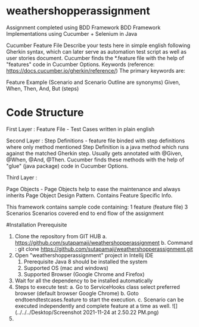 # weathershopperassignment

Assignment completed using BDD Framework
BDD Framework Implementations using Cucumber + Selenium in Java

Cucumber Feature File
Describe your tests here in simple english following Gherkin syntax, which can later serve as automation test script as well as user stories document. Cucumber finds the *.feature file with the help of "features" code in Cucumber Options.
Keywords (reference: https://docs.cucumber.io/gherkin/reference/)
The primary keywords are:

Feature
Example (Scenario and Scenario Outline are synonyms)
Given, When, Then, And, But (steps)

# Code Structure

First Layer :
Feature File - Test Cases written in plain english

Second Layer :
Step Definitions - feature file binded with step definitions where only method mentioned
Step Definition is a java method which runs against the matched Gherkin step. Usually gets annotated with @Given, @When, @And, @Then. Cucumber finds these methods with the help of "glue" (java package) code in Cucumber Options.

Third Layer :

Page Objects - Page Objects help to ease the maintenance and always inherits Page Object Design Pattern.
Contains Feature Specific Info.

This framework contains sample code containing:
1 feature (feature file)
3 Scenarios
Scenarios covered end to end flow of the assignment


#Installation Prerequisite

1. Clone the repository from GIT HUB
   a. https://github.com/sutapamaji/weathershopperassignment
   b. Command : git clone https://github.com/sutapamaji/weathershopperassignment.git
2. Open "weathershopperassignment" project in Intellij IDE
   1. Prerequisite Java 8 should be installed the system
   2. Supported OS (mac and windows)
   3. Supported Browser (Google Chrome and Firefox)
3. Wait for all the dependency to be installed automatically
4. Steps to execute test:
   a. Go to ServiceHooks class select preferred browser (default browser Google Chrome)
   b. Goto endtoendtestcases.feature to start the execution.
   c. Scenario can be executed independently and complete feature at a time as well.
   ![](../../../Desktop/Screenshot 2021-11-24 at 2.50.22 PM.png)
5. 

